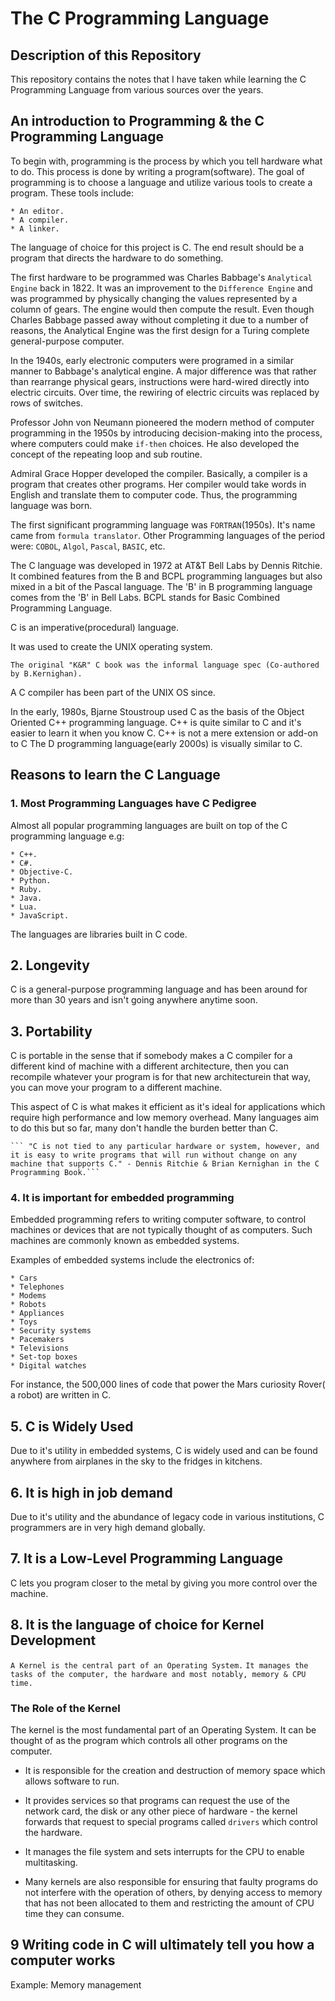 # The C Programming Language

## Description of this Repository

This repository contains the notes that I have taken while learning the C Programming Language from various sources over the years.

## An introduction to Programming & the C Programming Language

To begin with, programming is the process by which you tell hardware what to do. This process is done by writing a program(software).
The goal of programming is to choose a language and utilize various tools to create a program. These tools include:

    * An editor.
    * A compiler.
    * A linker.
The language of choice for this project is C. The end result should be a program that directs the hardware to do something.

The first hardware to be programmed was Charles Babbage's ```Analytical Engine``` back in 1822. It was an improvement to the ```Difference Engine``` and was programmed by physically changing the values represented by a column of gears. The engine would then compute the result. Even though Charles Babbage passed away without completing it due to a number of reasons, the Analytical Engine was the first design for a Turing complete general-purpose computer.

In the 1940s, early electronic computers were programed in a similar manner to Babbage's analytical engine. A major difference was that rather than rearrange physical gears, instructions were hard-wired directly into electric circuits. Over time, the rewiring of electric circuits was replaced by rows of switches.

Professor John von Neumann pioneered the modern method of computer programming in the 1950s by introducing decision-making into the process, where computers could make ```if-then``` choices. He also developed the concept of the repeating loop and sub routine.

Admiral Grace Hopper developed the compiler. Basically, a compiler is a program that creates other programs. Her compiler would take words in English and translate them to computer code. Thus, the programming language was born.

The first significant programming language was ```FORTRAN```(1950s). It's name came from ```formula translator```.
Other Programming languages of the period were: ```COBOL```, ```Algol```, ```Pascal```, ```BASIC```, etc.

The C language was developed in 1972 at AT&T Bell Labs by Dennis Ritchie. It combined features from the B and BCPL programming languages but also mixed in a bit of the Pascal language. The 'B' in B programming language comes from the 'B' in Bell Labs.
BCPL stands for Basic Combined Programming Language.

C is an imperative(procedural) language.

It was used to create the UNIX operating system.

    The original "K&R" C book was the informal language spec (Co-authored by B.Kernighan).
A C compiler has been part of the UNIX OS since.

In the early, 1980s, Bjarne Stoustroup used C as the basis of the Object Oriented C++ programming language. C++ is quite similar to C and it's easier to learn it when you know C. C++ is not a mere extension or add-on to C
The D programming language(early 2000s) is visually similar to C.

## Reasons to learn the C Language

### 1. Most Programming Languages have C Pedigree

Almost all popular programming languages are built on top of the C programming language e.g:

    * C++.
    * C#.
    * Objective-C.
    * Python.
    * Ruby.
    * Java.
    * Lua.
    * JavaScript.
The languages are libraries built in C code.

## 2. Longevity

C is a general-purpose programming language and has been around for more than 30 years and isn't going anywhere anytime soon.

## 3. Portability

C is portable in the sense that if somebody makes a C compiler for a different kind of machine with a different architecture, then you can recompile whatever your program is for that new architecturein that way, you can move your program to a different machine.

This aspect of C is what makes it efficient as it's ideal for applications which require high performance and low memory overhead. Many languages aim to do this but so far, many don't handle the burden better than C.

    ``` "C is not tied to any particular hardware or system, however, and it is easy to write programs that will run without change on any machine that supports C." - Dennis Ritchie & Brian Kernighan in the C Programming Book.```

### 4. It is important for embedded programming

Embedded programming refers to writing computer software, to control machines or devices that are not typically thought of as computers. Such machines are commonly known as embedded systems.

Examples of embedded systems include the electronics of:

    * Cars 
    * Telephones
    * Modems 
    * Robots
    * Appliances
    * Toys
    * Security systems 
    * Pacemakers 
    * Televisions
    * Set-top boxes 
    * Digital watches
For instance, the 500,000 lines of code that power the Mars curiosity Rover( a robot) are written in C.

## 5. C is Widely Used

Due to it's utility in embedded systems, C is widely used and can be found anywhere from airplanes in the sky to the fridges in kitchens.

## 6. It is high in job demand

Due to it's utility and the abundance of legacy code in various institutions, C programmers are in very high demand globally.

## 7. It is a Low-Level Programming Language

C lets you program closer to the metal by giving you more control over the machine.

## 8. It is the language of choice for Kernel Development

```A Kernel is the central part of an Operating System.```
```It manages the tasks of the computer, the hardware and most notably, memory & CPU time.```

### The Role of the Kernel

The kernel is the most fundamental part of an Operating System. It can be thought of as the program which controls all other programs on the computer.

* It is responsible for the creation and destruction of memory space which allows software to run.

* It provides services so that programs can request the use of the network card, the disk or any other piece of hardware - the kernel forwards that request to special programs called ```drivers``` which control the hardware.

* It manages the file system and sets interrupts for the CPU to enable multitasking.

* Many kernels are also responsible for ensuring that faulty programs do not interfere with the operation of others, by denying access to memory that has not been allocated to them and restricting the amount of CPU time they can consume.

## 9 Writing code in C will ultimately tell you how a computer works

Example: Memory management
